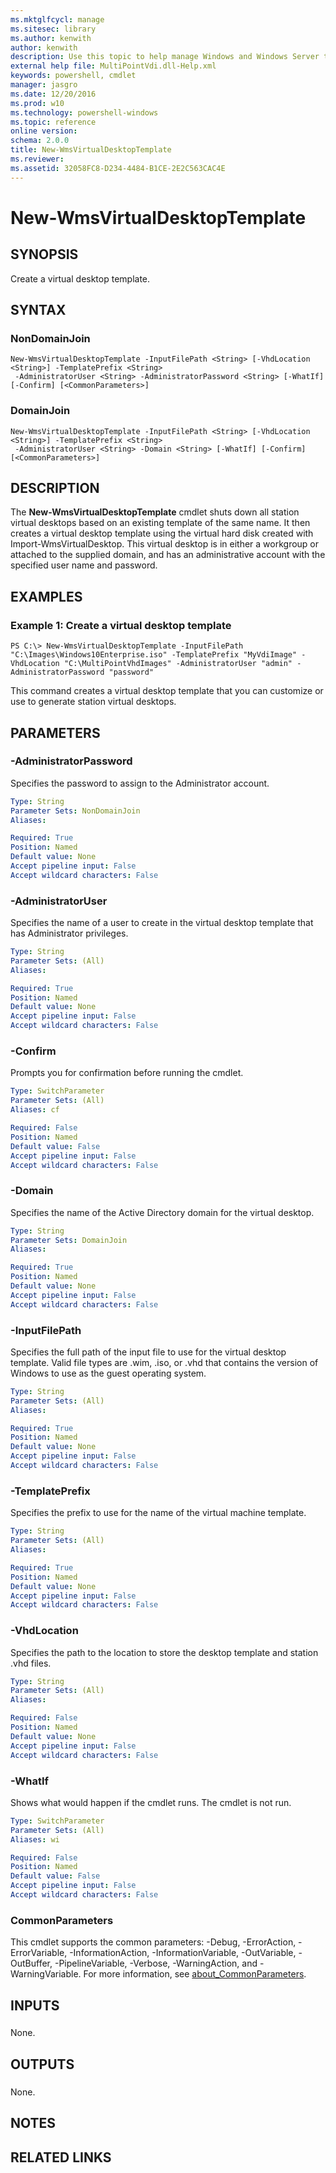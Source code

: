 ```yaml
---
ms.mktglfcycl: manage
ms.sitesec: library
ms.author: kenwith
author: kenwith
description: Use this topic to help manage Windows and Windows Server technologies with Windows PowerShell.
external help file: MultiPointVdi.dll-Help.xml
keywords: powershell, cmdlet
manager: jasgro
ms.date: 12/20/2016
ms.prod: w10
ms.technology: powershell-windows
ms.topic: reference
online version: 
schema: 2.0.0
title: New-WmsVirtualDesktopTemplate
ms.reviewer:
ms.assetid: 32058FC8-D234-4484-B1CE-2E2C563CAC4E
---
```


# New-WmsVirtualDesktopTemplate

## SYNOPSIS
Create a virtual desktop template.

## SYNTAX

### NonDomainJoin
```
New-WmsVirtualDesktopTemplate -InputFilePath <String> [-VhdLocation <String>] -TemplatePrefix <String>
 -AdministratorUser <String> -AdministratorPassword <String> [-WhatIf] [-Confirm] [<CommonParameters>]
```

### DomainJoin
```
New-WmsVirtualDesktopTemplate -InputFilePath <String> [-VhdLocation <String>] -TemplatePrefix <String>
 -AdministratorUser <String> -Domain <String> [-WhatIf] [-Confirm] [<CommonParameters>]
```

## DESCRIPTION
The **New-WmsVirtualDesktopTemplate** cmdlet shuts down all station virtual desktops based on an existing template of the same name.
It then creates a virtual desktop template using the virtual hard disk created with Import-WmsVirtualDesktop.
This virtual desktop is in either a workgroup or attached to the supplied domain, and has an administrative account with the specified user name and password.

## EXAMPLES

### Example 1: Create a virtual desktop template
```
PS C:\> New-WmsVirtualDesktopTemplate -InputFilePath "C:\Images\Windows10Enterprise.iso" -TemplatePrefix "MyVdiImage" -VhdLocation "C:\MultiPointVhdImages" -AdministratorUser "admin" -AdministratorPassword "password"
```

This command creates a virtual desktop template that you can customize or use to generate station virtual desktops.

## PARAMETERS

### -AdministratorPassword
Specifies the password to assign to the Administrator account.

```yaml
Type: String
Parameter Sets: NonDomainJoin
Aliases: 

Required: True
Position: Named
Default value: None
Accept pipeline input: False
Accept wildcard characters: False
```

### -AdministratorUser
Specifies the name of a user to create in the virtual desktop template that has Administrator privileges.

```yaml
Type: String
Parameter Sets: (All)
Aliases: 

Required: True
Position: Named
Default value: None
Accept pipeline input: False
Accept wildcard characters: False
```

### -Confirm
Prompts you for confirmation before running the cmdlet.

```yaml
Type: SwitchParameter
Parameter Sets: (All)
Aliases: cf

Required: False
Position: Named
Default value: False
Accept pipeline input: False
Accept wildcard characters: False
```

### -Domain
Specifies the name of the Active Directory domain for the virtual desktop.

```yaml
Type: String
Parameter Sets: DomainJoin
Aliases: 

Required: True
Position: Named
Default value: None
Accept pipeline input: False
Accept wildcard characters: False
```

### -InputFilePath
Specifies the full path of the input file to use for the virtual desktop template.
Valid file types are .wim, .iso, or .vhd that contains the version of Windows to use as the guest operating system.

```yaml
Type: String
Parameter Sets: (All)
Aliases: 

Required: True
Position: Named
Default value: None
Accept pipeline input: False
Accept wildcard characters: False
```

### -TemplatePrefix
Specifies the prefix to use for the name of the virtual machine template.

```yaml
Type: String
Parameter Sets: (All)
Aliases: 

Required: True
Position: Named
Default value: None
Accept pipeline input: False
Accept wildcard characters: False
```

### -VhdLocation
Specifies the path to the location to store the desktop template and station .vhd files.

```yaml
Type: String
Parameter Sets: (All)
Aliases: 

Required: False
Position: Named
Default value: None
Accept pipeline input: False
Accept wildcard characters: False
```

### -WhatIf
Shows what would happen if the cmdlet runs.
The cmdlet is not run.

```yaml
Type: SwitchParameter
Parameter Sets: (All)
Aliases: wi

Required: False
Position: Named
Default value: False
Accept pipeline input: False
Accept wildcard characters: False
```

### CommonParameters
This cmdlet supports the common parameters: -Debug, -ErrorAction, -ErrorVariable, -InformationAction, -InformationVariable, -OutVariable, -OutBuffer, -PipelineVariable, -Verbose, -WarningAction, and -WarningVariable. For more information, see [about_CommonParameters](http://go.microsoft.com/fwlink/?LinkID=113216).

## INPUTS

###  
None.

## OUTPUTS

###  
None.

## NOTES

## RELATED LINKS

